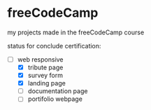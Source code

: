 # freeCodeCamp
my projects made in the freeCodeCamp course


status for conclude certification:

- [ ] web responsive
    - [x] tribute page
    - [x] survey form
    - [x] landing page
    - [ ] documentation page
    - [ ] portifolio webpage
